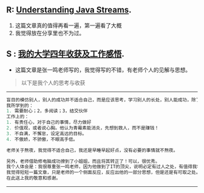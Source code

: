 

## R: [Understanding Java Streams](https://medium.com/swlh/understanding-java-streams-e0f2df12441f). 
1. 这篇文章真的值得再看一遍，第一遍看了大概
2. 我觉得放在分享里也不为过。

## S : [我的大学四年收获及工作感悟](https://mp.weixin.qq.com/s/qAovoRFNkMeMNS-4pZ0fLg). 
+ 这篇文章是张一鸣老师写的，我觉得写的不错，有老师个人的见解与思想。  
> 以下是我个人的思考与收获  
---
```javascript
盲目的模仿别人，别人的成功并不适合自己，而是应该思考，学习别人的长处，别人能成功，除了这些长处之外，还有其他的因素。  
我所学到的：  
1. 需要耐心；2，多阅读；3，结交伙伴  
工作上的：
1. 有责任心，对于自己的事情，尽力做好
2. 价值观，或者说心胸。他认为青霉素能消炎，先想到救人，而不是赚钱！
3. 不自满，不懈怠，设定高远的目标。
4. 不傲娇，不骄傲，不眼高手低。  

老师关于熬夜，我觉得不适合自己，我还是早睡早起好点，没有必要的事情就不熬夜。

另外，老师借助修电脑成功撩到了小姐姐，而且将其转正了！可以，很优秀。  
我个人体会是：我很尊重张一鸣老师，因为他做到了IT的顶尖，说明必定有过人之处，有值得我学习之处正如他尊敬Elon Mask。  
我觉得短短一篇文章，只是老师的一个侧面反应，反应出他的一部分思想，但是还是有可取之处。  
在此送上我的敬意和感谢。
```
---
